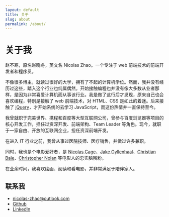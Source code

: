 ```yaml
---
layout: default
title: 关于
slug: about
permalink: /about/
---
```


# 关于我

赵不寒，原名赵晓冬，英文名 Nicolas Zhao。一个专注于 web 前端技术的前端开发者和程序员。

不像很多博主，就读过很好的大学，拥有了不起的计算机学位。然而，我并没有经历过这些，踏入这个行业也纯属偶然。开始接触编程也并没有像大多数从业者那样，是因为非常喜爱计算机而从事该行业。我是做了这行后才发现，原来自己也会喜欢编程，特别是接触了 web 前端技术，对 HTML、CSS 是如此的着迷。后来接触了 [jQuery](http://jquery.com)，才开始系统的去学习 JavaScript，而这份热情并一直保持至今。

我曾就职于完美世界、携程和百度等大型互联网公司，曾参与百度浏览器等项目的核心开发工作，担任过资深开发、前端架构、Team Leader 等角色。现今，就职于一家自由、开放的互联网企业，担任资深前端开发。

在进入 IT 行业之前，我曾从事过医院技师、医疗销售，并做过许多兼职。

同时，我也是个电影爱好者，是 [Nicolas Cage](http://people.mtime.com/905475/)、[Jake Gyllenhaal](http://people.mtime.com/913953/)、[Christian Bale](http://people.mtime.com/914745/)、[Christopher Nolan](http://people.mtime.com/892754/) 等电影人的忠实脑残粉。

在业余时间，我喜欢绘画、阅读和看电影，并非常满足于陪伴家人。

## 联系我

* [nicolas-zhao@outlook.com](mailto:nicolas-zhao@outlook.com)
* [Github](https://github.com/nicolaszhao)
* [LinkedIn](https://www.linkedin.com/in/nicolas-zhao/)
